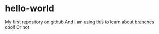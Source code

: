 # hello-world
My first repository on github
And I am using this to learn about branches cool!
Or not
